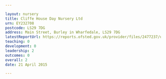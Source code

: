 ```yaml
---

layout: nursery
title: Cliffe House Day Nursery Ltd
urn: EY232708
postcode: LS29 7DG
address: Main Street, Burley in Wharfedale, LS29 7DG
latestReportUrl: https://reports.ofsted.gov.uk/provider/files/2477237/urn/EY232708.pdf
teaching: 0
development: 0
leadership: 2
outcomes: 0
overall: 2
date: 21 April 2015

---
```

